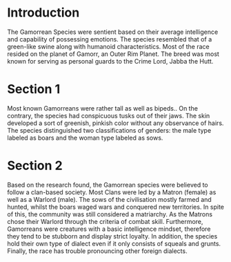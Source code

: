 # Introduction
The Gamorrean Species were sentient based on their average intelligence and capability of possessing emotions.
The species resembled that of a green-like swine along with humanoid characteristics.
Most of the race resided on the planet of Gamorr, an Outer Rim Planet.
The breed was most known for serving as personal guards to the Crime Lord, Jabba the Hutt.

# Section 1
Most known Gamorreans were rather tall as well as bipeds..
On the contrary, the species had conspicuous tusks out of their jaws.
The skin developed a sort of greenish, pinkish color without any observance of hairs.
The species distinguished two classifications of genders: the male type labeled as boars and the woman type labeled as sows.



# Section 2
Based on the research found, the Gamorrean species were believed to follow a clan-based society.
Most Clans were led by a Matron (female) as well as a Warlord (male).
The sows of the civilisation mostly farmed and hunted, whilst the boars waged wars and conquered new territories.
In spite of this, the community was still considered a matriarchy.
As the Matrons chose their Warlord through the criteria of combat skill.
Furthermore, Gamorreans were creatures with a basic intelligence mindset, therefore they tend to be stubborn and display strict loyalty.
In addition, the species hold their own type of dialect even if it only consists of squeals and grunts.
Finally, the race has trouble pronouncing other foreign dialects.